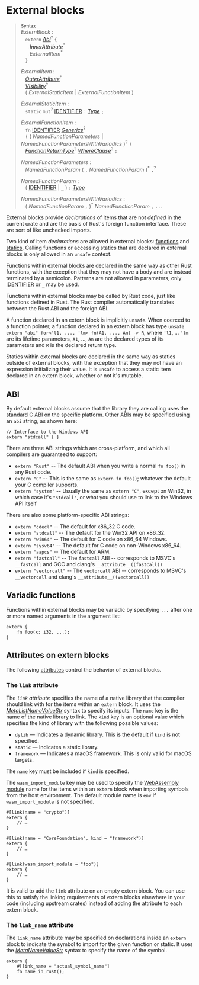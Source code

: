 # External blocks

> **<sup>Syntax</sup>**\
> _ExternBlock_ :\
> &nbsp;&nbsp; `extern` [_Abi_]<sup>?</sup> `{`\
> &nbsp;&nbsp; &nbsp;&nbsp; [_InnerAttribute_]<sup>\*</sup>\
> &nbsp;&nbsp; &nbsp;&nbsp; _ExternalItem_<sup>\*</sup>\
> &nbsp;&nbsp; `}`
>
> _ExternalItem_ :\
> &nbsp;&nbsp; [_OuterAttribute_]<sup>\*</sup>\
> &nbsp;&nbsp; [_Visibility_]<sup>?</sup>\
> &nbsp;&nbsp; ( _ExternalStaticItem_ | _ExternalFunctionItem_ )
>
> _ExternalStaticItem_ :\
> &nbsp;&nbsp; `static` `mut`<sup>?</sup> [IDENTIFIER] `:` [_Type_] `;`
>
> _ExternalFunctionItem_ :\
> &nbsp;&nbsp; `fn` [IDENTIFIER]&nbsp;[_Generics_]<sup>?</sup>\
> &nbsp;&nbsp; `(` ( _NamedFunctionParameters_ | _NamedFunctionParametersWithVariadics_ )<sup>?</sup> `)`\
> &nbsp;&nbsp; [_FunctionReturnType_]<sup>?</sup> [_WhereClause_]<sup>?</sup> `;`
>
> _NamedFunctionParameters_ :\
> &nbsp;&nbsp; _NamedFunctionParam_ ( `,` _NamedFunctionParam_ )<sup>\*</sup> `,`<sup>?</sup>
>
> _NamedFunctionParam_ :\
> &nbsp;&nbsp; ( [IDENTIFIER] | `_` ) `:` [_Type_]
>
> _NamedFunctionParametersWithVariadics_ :\
> &nbsp;&nbsp; ( _NamedFunctionParam_ `,` )<sup>\*</sup> _NamedFunctionParam_ `,` `...`

External blocks provide _declarations_ of items that are not _defined_ in the
current crate and are the basis of Rust's foreign function interface. These are
sort of like unchecked imports. 

Two kind of item _declarations_ are allowed in external blocks: [functions] and
[statics]. Calling functions or accessing statics that are declared in external
blocks is only allowed in an `unsafe` context.

Functions within external blocks are declared in the same way as other Rust
functions, with the exception that they may not have a body and are instead
terminated by a semicolon. Patterns are not allowed in parameters, only
[IDENTIFIER] or `_` may be used.

Functions within external blocks may be called by Rust code, just like
functions defined in Rust. The Rust compiler automatically translates between
the Rust ABI and the foreign ABI.

A function declared in an extern block is implicitly `unsafe`. When coerced to
a function pointer, a function declared in an extern block has type `unsafe
extern "abi" for<'l1, ..., 'lm> fn(A1, ..., An) -> R`, where `'l1`, ... `'lm`
are its lifetime parameters, `A1`, ..., `An` are the declared types of its
parameters and `R` is the declared return type.

Statics within external blocks are declared in the same way as statics outside of external blocks,
with the exception that they may not have an expression initializing their value.
It is `unsafe` to access a static item declared in an extern block, whether or
not it's mutable.

## ABI

By default external blocks assume that the library they are calling uses the
standard C ABI on the specific platform. Other ABIs may be specified using an
`abi` string, as shown here:

```rust,ignore
// Interface to the Windows API
extern "stdcall" { }
```

There are three ABI strings which are cross-platform, and which all compilers
are guaranteed to support:

* `extern "Rust"` -- The default ABI when you write a normal `fn foo()` in any
  Rust code.
* `extern "C"` -- This is the same as `extern fn foo()`; whatever the default
  your C compiler supports.
* `extern "system"` -- Usually the same as `extern "C"`, except on Win32, in
  which case it's `"stdcall"`, or what you should use to link to the Windows
  API itself

There are also some platform-specific ABI strings:

* `extern "cdecl"` -- The default for x86\_32 C code.
* `extern "stdcall"` -- The default for the Win32 API on x86\_32.
* `extern "win64"` -- The default for C code on x86\_64 Windows.
* `extern "sysv64"` -- The default for C code on non-Windows x86\_64.
* `extern "aapcs"` -- The default for ARM.
* `extern "fastcall"` -- The `fastcall` ABI -- corresponds to MSVC's
  `__fastcall` and GCC and clang's `__attribute__((fastcall))`
* `extern "vectorcall"` -- The `vectorcall` ABI -- corresponds to MSVC's
  `__vectorcall` and clang's `__attribute__((vectorcall))`

## Variadic functions

Functions within external blocks may be variadic by specifying `...` after one
or more named arguments in the argument list:

```rust,ignore
extern {
    fn foo(x: i32, ...);
}
```

## Attributes on extern blocks

The following [attributes] control the behavior of external blocks.

### The `link` attribute

The *`link` attribute* specifies the name of a native library that the
compiler should link with for the items within an `extern` block. It uses the
[_MetaListNameValueStr_] syntax to specify its inputs. The `name` key is the
name of the native library to link. The `kind` key is an optional value which
specifies the kind of library with the following possible values:

- `dylib` — Indicates a dynamic library. This is the default if `kind` is not
  specified.
- `static` — Indicates a static library.
- `framework` — Indicates a macOS framework. This is only valid for macOS
  targets.

The `name` key must be included if `kind` is specified.

The `wasm_import_module` key may be used to specify the [WebAssembly module]
name for the items within an `extern` block when importing symbols from the
host environment. The default module name is `env` if `wasm_import_module` is
not specified.

```rust,ignore
#[link(name = "crypto")]
extern {
    // …
}

#[link(name = "CoreFoundation", kind = "framework")]
extern {
    // …
}

#[link(wasm_import_module = "foo")]
extern {
    // …
}
```

It is valid to add the `link` attribute on an empty extern block. You can use
this to satisfy the linking requirements of extern blocks elsewhere in your
code (including upstream crates) instead of adding the attribute to each extern
block.

### The `link_name` attribute

The `link_name` attribute may be specified on declarations inside an `extern`
block to indicate the symbol to import for the given function or static. It
uses the [_MetaNameValueStr_] syntax to specify the name of the symbol.

```rust,ignore
extern {
    #[link_name = "actual_symbol_name"]
    fn name_in_rust();
}
```

[IDENTIFIER]: ../identifiers.md
[WebAssembly module]: https://webassembly.github.io/spec/core/syntax/modules.html
[functions]: functions.md
[statics]: static-items.md
[_Abi_]: functions.md
[_FunctionReturnType_]: functions.md
[_Generics_]: generics.md
[_InnerAttribute_]: ../attributes.md
[_MetaListNameValueStr_]: ../attributes.md#meta-item-attribute-syntax
[_MetaNameValueStr_]: ../attributes.md#meta-item-attribute-syntax
[_OuterAttribute_]: ../attributes.md
[_Type_]: ../types.md#type-expressions
[_Visibility_]: ../visibility-and-privacy.md
[_WhereClause_]: generics.md#where-clauses
[attributes]: ../attributes.md
